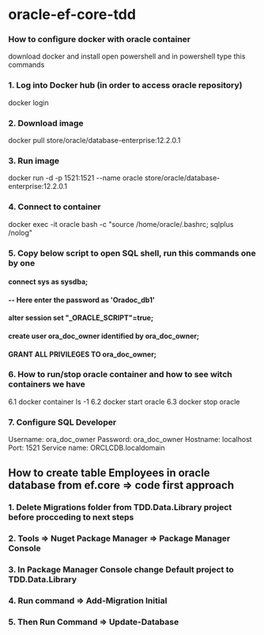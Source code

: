 # oracle-ef-core-tdd

### How to configure docker with oracle container 

download docker and install
open powershell and in powershell type this commands

### 1. Log into Docker hub (in order to access oracle repository)
 docker login

### 2. Download image
 docker pull store/oracle/database-enterprise:12.2.0.1

### 3. Run image
 docker run -d -p 1521:1521 --name oracle store/oracle/database-enterprise:12.2.0.1

### 4. Connect to container
 docker exec -it oracle bash -c "source /home/oracle/.bashrc; sqlplus /nolog"

### 5. Copy below script to open SQL shell, run this commands one by one

 #### connect sys as sysdba;
 #### -- Here enter the password as 'Oradoc_db1'
 #### alter session set "_ORACLE_SCRIPT"=true;
 #### create user ora_doc_owner identified by ora_doc_owner;
 #### GRANT ALL PRIVILEGES TO ora_doc_owner;

### 6. How to run/stop oracle container and how to see witch containers we have
  6.1 docker container ls -1 
  6.2 docker start oracle
  6.3 docker stop oracle

### 7. Configure SQL Developer

 Username: ora_doc_owner
 Password: ora_doc_owner
 Hostname: localhost
 Port: 1521
 Service name: ORCLCDB.localdomain

## How to create table Employees in oracle database from ef.core => code first approach

### 1. Delete Migrations folder from TDD.Data.Library project before procceding to next steps
### 2. Tools => Nuget Package Manager => Package Manager Console
### 3. In Package Manager Console change Default project to TDD.Data.Library
### 4. Run command => Add-Migration Initial
### 5. Then Run Command => Update-Database
